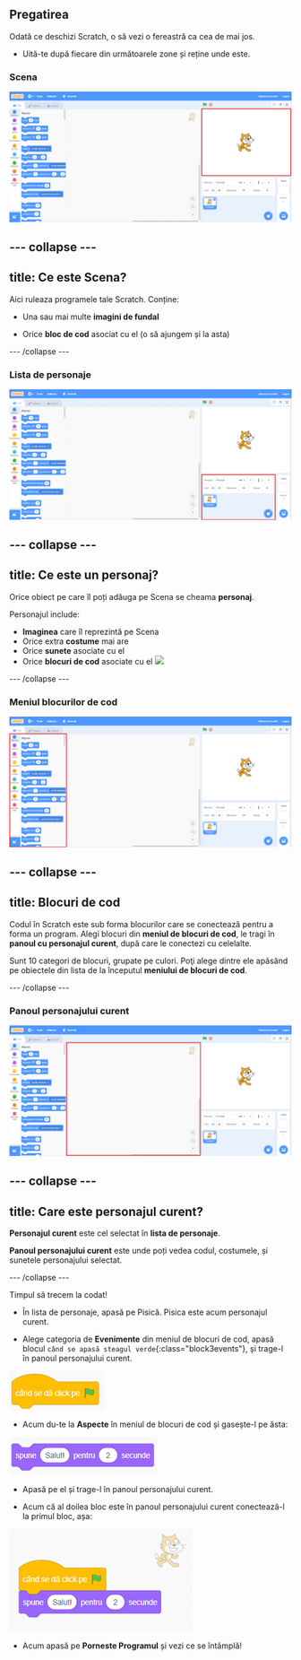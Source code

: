 ﻿## Pregatirea

Odată ce deschizi Scratch, o să vezi o fereastră ca cea de mai jos.

+ Uită-te după fiecare din următoarele zone și reține unde este.

### Scena

 ![Scratch window with the stage highlighted](images/hlStage.png)

--- collapse ---
---
title: Ce este Scena?
---
Aici ruleaza programele tale Scratch. Conține:

* Una sau mai multe **imagini de fundal**

* Orice **bloc de cod** asociat cu el \(o să ajungem și la asta\) 

--- /collapse ---

### Lista de personaje

 ![Scratch window with the sprite list highlighted](images/hlSpriteList.png)

--- collapse ---
---
title: Ce este un personaj?
---

Orice obiect pe care îl poți adăuga pe Scena se cheama **personaj**.  

Personajul include:
* **Imaginea** care îl reprezintă pe Scena
* Orice extra **costume** mai are
* Orice **sunete** asociate cu el
* Orice **blocuri de cod** asociate cu el ![](images/setup2.png)

--- /collapse ---

### Meniul blocurilor de cod

 ![Scratch window with the blocks pallet highlighted](images/hlBlocksPalette.png)
 
--- collapse ---
---
title: Blocuri de cod
---

Codul în Scratch este sub forma blocurilor care se conectează pentru a forma un program. Alegi blocuri din **meniul de blocuri de cod**, le tragi în **panoul cu personajul curent**, după care le conectezi cu celelalte.

Sunt 10 categori de blocuri, grupate pe culori. Poţi alege dintre ele apăsând pe obiectele din lista de la începutul **meniului de blocuri de cod**.

--- /collapse ---

### Panoul personajului curent 

 ![Scratch window with the current sprite panel highlighted](images/hlCurrentSpritePanel.png)

--- collapse ---
---
title: Care este personajul curent?
---

**Personajul curent** este cel selectat în **lista de personaje**.

**Panoul personajului curent** este unde poți vedea codul, costumele, și sunetele personajului selectat.

--- /collapse ---

Timpul să trecem la codat!

+ În lista de personaje, apasă pe Pisică. Pisica este acum personajul curent.  
   
+ Alege categoria de **Evenimente** din meniul de blocuri de cod, apasă blocul `când se apasă steagul verde`{:class="block3events"}, și trage-l în panoul personajului curent.  

![blocks_1546569156_389366](images/blocks_1546569156_389366.png)

+ Acum du-te la **Aspecte** în meniul de blocuri de cod și gasește-l pe ăsta:

![blocks_1546569159_4564118](images/blocks_1546569159_4564118.png)
+ Apasă pe el și trage-l în panoul personajului curent.

+ Acum că al doilea bloc este în panoul personajului curent conectează-l la primul bloc, așa:

![](images/setup3.png)

+ Acum apasă pe **Porneste Programul** și vezi ce se întâmplă!
